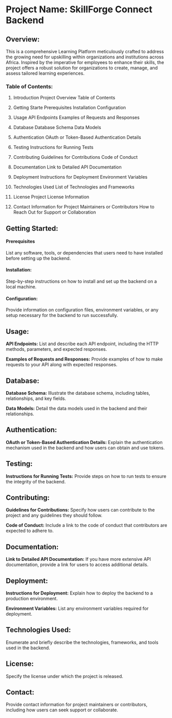 # Project Name: SkillForge Connect Backend

## Overview:
This is a comprehensive Learning Platform meticulously crafted to address the growing need for upskilling within organizations and institutions across Africa. Inspired by the imperative for employees to enhance their skills, the project offers a robust solution for organizations to create, manage, and assess tailored learning experiences.

### Table of Contents:
1. Introduction
Project Overview
Table of Contents

2. Getting Starte
Prerequisites
Installation
Configuration

3. Usage
API Endpoints
Examples of Requests and Responses

4. Database
Database Schema
Data Models

5. Authentication
OAuth or Token-Based Authentication Details

6. Testing
Instructions for Running Tests

7. Contributing
Guidelines for Contributions
Code of Conduct

8. Documentation
Link to Detailed API Documentation

9. Deployment
Instructions for Deployment
Environment Variables

10. Technologies Used
List of Technologies and Frameworks

11. License
Project License Information

12. Contact
Information for Project Maintainers or Contributors
How to Reach Out for Support or Collaboration

## Getting Started:
#### Prerequisites
List any software, tools, or dependencies that users need to have installed before setting up the backend.

#### Installation:
Step-by-step instructions on how to install and set up the backend on a local machine.

#### Configuration:
Provide information on configuration files, environment variables, or any setup necessary for the backend to run successfully.

## Usage:
**API Endpoints:**
List and describe each API endpoint, including the HTTP methods, parameters, and expected responses.

**Examples of Requests and Responses:**
Provide examples of how to make requests to your API along with expected responses.

## Database:
**Database Schema:**
Illustrate the database schema, including tables, relationships, and key fields.

**Data Models:**
Detail the data models used in the backend and their relationships.

## Authentication:
**OAuth or Token-Based Authentication Details:**
Explain the authentication mechanism used in the backend and how users can obtain and use tokens.

## Testing:
**Instructions for Running Tests:**
Provide steps on how to run tests to ensure the integrity of the backend.

## Contributing:
**Guidelines for Contributions:**
Specify how users can contribute to the project and any guidelines they should follow.

**Code of Conduct:**
Include a link to the code of conduct that contributors are expected to adhere to.

## Documentation:
**Link to Detailed API Documentation:**
If you have more extensive API documentation, provide a link for users to access additional details.

## Deployment:
**Instructions for Deployment:**
Explain how to deploy the backend to a production environment.

**Environment Variables:**
List any environment variables required for deployment.

## Technologies Used:
Enumerate and briefly describe the technologies, frameworks, and tools used in the backend.

## License:
Specify the license under which the project is released.

## Contact:
Provide contact information for project maintainers or contributors, including how users can seek support or collaborate.
